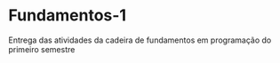 # Fundamentos-1
Entrega das atividades da cadeira de fundamentos em programação do primeiro semestre
